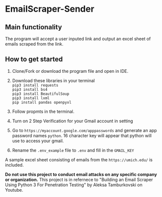 # EmailScraper-Sender

## Main functionality
The program will accept a user inputed link and output an excel sheet of emails scraped from the link.


## How to get started
1. Clone/Fork or download the program file and open in IDE.

2. Download these libraries in your terminal <br>
    `pip3 install requests`<br>
    `pip3 install bs4`<br>
    `pip3 install BeautifulSoup`<br>
    `pip3 install lxml`<br>
    `pip install pandas openpyxl`

3. Follow propmts in the terminal.
4. Turn on 2 Step Verification for your Gmail account in setting
5. Go to `https://myaccount.google.com/apppasswords` and generate an app password names `python`.  16 character key will appear that python will use to access your gmail.
6. Rename the `.env_example` file to `.env` and fill in the `GMAIL_KEY`


A sample excel sheet consisting of emails from the `https://umich.edu/` is included.

**Do not use this project to conduct email attacks on any specific company or organization.**
This project is in refernece to "Building an Email Scraper Using Python 3 For Penetration Testing" by Aleksa Tamburkovski on Youtube.